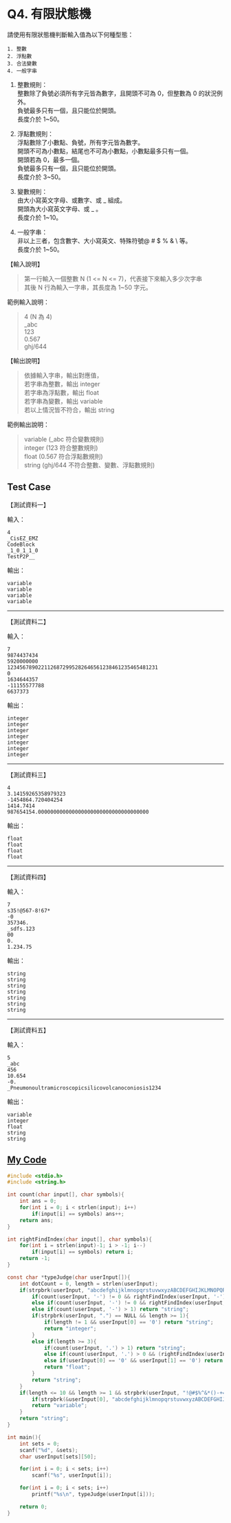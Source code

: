 # Q4. 有限狀態機

請使用有限狀態機判斷輸入值為以下何種型態：

    1. 整數
    2. 浮點數
    3. 合法變數
    4. 一般字串

1. 整數規則：  
   整數除了負號必須所有字元皆為數字，且開頭不可為 0，但整數為 0 的狀況例外。  
   負號最多只有一個，且只能位於開頭。  
   長度介於 1~50。

2. 浮點數規則：  
   浮點數除了小數點、負號，所有字元皆為數字。  
   開頭不可為小數點，結尾也不可為小數點，小數點最多只有一個。  
   開頭若為 0，最多一個。  
   負號最多只有一個，且只能位於開頭。  
   長度介於 3~50。

3. 變數規則：  
   由大小寫英文字母、或數字、或 _ 組成。  
   開頭為大小寫英文字母、或 _ 。  
   長度介於 1~10。

4. 一般字串：  
   非以上三者，包含數字、大小寫英文、特殊符號@ # $ % & \ 等。  
   長度介於 1~50。

【輸入說明】

> 第一行輸入一個整數 N (1 <= N <= 7)，代表接下來輸入多少次字串  
> 其後 N 行為輸入一字串，其長度為 1~50 字元。

範例輸入說明：

> 4 (N 為 4)  
> \_abc  
> 123  
> 0.567  
> ghj/644

【輸出說明】

> 依據輸入字串，輸出對應值，  
> 若字串為整數，輸出 integer  
> 若字串為浮點數，輸出 float  
> 若字串為變數，輸出 variable  
> 若以上情況皆不符合，輸出 string

範例輸出說明：

> variable (\_abc 符合變數規則)  
> integer (123 符合整數規則)  
> float (0.567 符合浮點數規則)  
> string (ghj/644 不符合整數、變數、浮點數規則)

## Test Case

【測試資料一】

輸入：

    4
    _CisEZ_EMZ
    CodeBlock
    _1_0_1_1_0
    TestP2P__

輸出：

    variable
    variable
    variable
    variable

---

【測試資料二】

輸入：

    7
    9874437434
    5920000000
    1234567890221126872995282646561238461235465481231
    0
    1634644357
    -11155577788
    6637373

輸出：

    integer
    integer
    integer
    integer
    integer
    integer
    integer

---

【測試資料三】

    4
    3.14159265358979323
    -1454864.720404254
    1414.7414
    987654154.000000000000000000000000000000000000

輸出：

    float
    float
    float
    float

---

【測試資料四】

輸入：

    7
    s35!@567-8!67*
    -0
    357346.
    _sdfs.123
    00
    0.
    1.234.75

輸出：

    string
    string
    string
    string
    string
    string
    string

---

【測試資料五】

輸入：

    5
    _abc
    456
    10.654
    -0.
    _Pneumonoultramicroscopicsilicovolcanoconiosis1234

輸出：

    variable
    integer
    float
    string
    string

## [My Code](./q004.c)

```c
#include <stdio.h>
#include <string.h>

int count(char input[], char symbols){
    int ans = 0;
    for(int i = 0; i < strlen(input); i++)
        if(input[i] == symbols) ans++;
    return ans;
}

int rightFindIndex(char input[], char symbols){
    for(int i = strlen(input)-1; i > -1; i--)
        if(input[i] == symbols) return i;
    return -1;
}

const char *typeJudge(char userInput[]){
    int dotCount = 0, length = strlen(userInput);
    if(strpbrk(userInput, "abcdefghijklmnopqrstuvwxyzABCDEFGHIJKLMNOPQRSTUVWXYZ!@#$%^&*()_+={}[]|\\:;\"'<,>?/") == NULL && length <= 50){
        if(count(userInput, '-') != 0 && rightFindIndex(userInput, '-') != 0) return "string";
        else if(count(userInput, '-') != 0 && rightFindIndex(userInput, '-') == 0 && userInput[1] == '0') return "string";
        else if(count(userInput, '-') > 1) return "string";
        if(strpbrk(userInput, ".") == NULL && length >= 1){
            if(length != 1 && userInput[0] == '0') return "string";
            return "integer";
        }
        else if(length >= 3){
            if(count(userInput, '.') > 1) return "string";
            else if(count(userInput, '.') > 0 && (rightFindIndex(userInput, '.') == 0 || rightFindIndex(userInput, '.') == length-1)) return "string";
            else if(userInput[0] == '0' && userInput[1] == '0') return "string";
            return "float";
        }
        return "string";
    }
    if(length <= 10 && length >= 1 && strpbrk(userInput, "!@#$%^&*()-+={}[]|\\:;\"'<,>.?/") == NULL){
        if(strpbrk(&userInput[0], "abcdefghijklmnopqrstuvwxyzABCDEFGHIJKLMNOPQRSTUVWXYZ_") == NULL) return "string";
        return "variable";
    }
    return "string";
}

int main(){
    int sets = 0;
    scanf("%d", &sets);
    char userInput[sets][50];

    for(int i = 0; i < sets; i++)
        scanf("%s", userInput[i]);

    for(int i = 0; i < sets; i++)
        printf("%s\n", typeJudge(userInput[i]));

    return 0;
}
```
